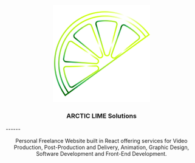 <p align="center">
<img width="256px" height="256px" src="/arcticlimesolutions/public/logo512.png" alt="arctic lime logo" />
</p>

<h3 align="center">ARCTIC LIME Solutions</h3>
------
<p align="center">Personal Freelance Website built in React offering services for Video Production, Post-Production and Delivery, Animation, Graphic Design, Software Development and Front-End Development.</p>


